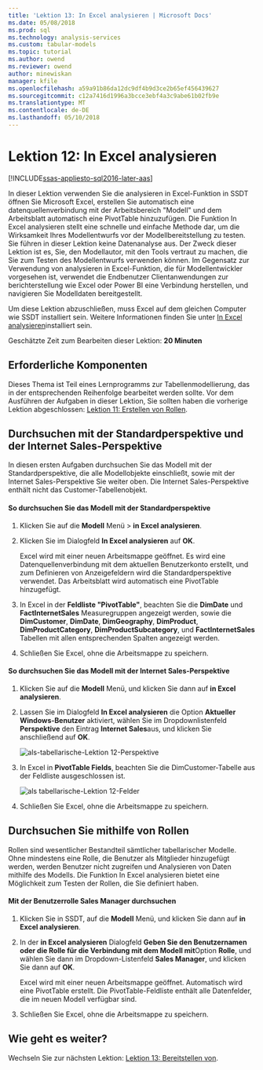 ```yaml
---
title: 'Lektion 13: In Excel analysieren | Microsoft Docs'
ms.date: 05/08/2018
ms.prod: sql
ms.technology: analysis-services
ms.custom: tabular-models
ms.topic: tutorial
ms.author: owend
ms.reviewer: owend
author: minewiskan
manager: kfile
ms.openlocfilehash: a59a91b86da12dc9df4b9d3ce2b65ef456439627
ms.sourcegitcommit: c12a7416d1996a3bcce3ebf4a3c9abe61b02fb9e
ms.translationtype: MT
ms.contentlocale: de-DE
ms.lasthandoff: 05/10/2018
---
```

# <a name="lesson-12-analyze-in-excel"></a>Lektion 12: In Excel analysieren
[!INCLUDE[ssas-appliesto-sql2016-later-aas](../includes/ssas-appliesto-sql2016-later-aas.md)]

In dieser Lektion verwenden Sie die analysieren in Excel-Funktion in SSDT öffnen Sie Microsoft Excel, erstellen Sie automatisch eine datenquellenverbindung mit der Arbeitsbereich "Modell" und dem Arbeitsblatt automatisch eine PivotTable hinzuzufügen. Die Funktion In Excel analysieren stellt eine schnelle und einfache Methode dar, um die Wirksamkeit Ihres Modellentwurfs vor der Modellbereitstellung zu testen. Sie führen in dieser Lektion keine Datenanalyse aus. Der Zweck dieser Lektion ist es, Sie, den Modellautor, mit den Tools vertraut zu machen, die Sie zum Testen des Modellentwurfs verwenden können. Im Gegensatz zur Verwendung von analysieren in Excel-Funktion, die für Modellentwickler vorgesehen ist, verwendet die Endbenutzer Clientanwendungen zur berichterstellung wie Excel oder Power BI eine Verbindung herstellen, und navigieren Sie Modelldaten bereitgestellt.  
  
Um diese Lektion abzuschließen, muss Excel auf dem gleichen Computer wie SSDT installiert sein. Weitere Informationen finden Sie unter [In Excel analysieren](../analysis-services/tabular-models/analyze-in-excel-ssas-tabular.md)installiert sein.  
  
Geschätzte Zeit zum Bearbeiten dieser Lektion: **20 Minuten**  
  
## <a name="prerequisites"></a>Erforderliche Komponenten  
Dieses Thema ist Teil eines Lernprogramms zur Tabellenmodellierung, das in der entsprechenden Reihenfolge bearbeitet werden sollte. Vor dem Ausführen der Aufgaben in dieser Lektion, Sie sollten haben die vorherige Lektion abgeschlossen: [Lektion 11: Erstellen von Rollen](../analysis-services/lesson-11-create-roles.md).  
  
## <a name="browse-using-the-default-and-internet-sales-perspectives"></a>Durchsuchen mit der Standardperspektive und der Internet Sales-Perspektive  
In diesen ersten Aufgaben durchsuchen Sie das Modell mit der Standardperspektive, die alle Modellobjekte einschließt, sowie mit der Internet Sales-Perspektive Sie weiter oben. Die Internet Sales-Perspektive enthält nicht das Customer-Tabellenobjekt.  
  
#### <a name="to-browse-by-using-the-default-perspective"></a>So durchsuchen Sie das Modell mit der Standardperspektive  
  
1.  Klicken Sie auf die **Modell** Menü > **in Excel analysieren**.  
  
2.  Klicken Sie im Dialogfeld **In Excel analysieren** auf **OK**.  
  
    Excel wird mit einer neuen Arbeitsmappe geöffnet. Es wird eine Datenquellenverbindung mit dem aktuellen Benutzerkonto erstellt, und zum Definieren von Anzeigefeldern wird die Standardperspektive verwendet. Das Arbeitsblatt wird automatisch eine PivotTable hinzugefügt.  
  
3.  In Excel in der **Feldliste "PivotTable"**, beachten Sie die **DimDate** und **FactInternetSales** Measuregruppen angezeigt werden, sowie die **DimCustomer**, **DimDate**, **DimGeography**, **DimProduct**, **DimProductCategory**,  **DimProductSubcategory**, und **FactInternetSales** Tabellen mit allen entsprechenden Spalten angezeigt werden.  
  
4.  Schließen Sie Excel, ohne die Arbeitsmappe zu speichern.  
  
#### <a name="to-browse-by-using-the-internet-sales-perspective"></a>So durchsuchen Sie das Modell mit der Internet Sales-Perspektive  
  
1.  Klicken Sie auf die **Modell** Menü, und klicken Sie dann auf **in Excel analysieren**.  
  
2.  Lassen Sie im Dialogfeld **In Excel analysieren** die Option **Aktueller Windows-Benutzer** aktiviert, wählen Sie im Dropdownlistenfeld **Perspektive** den Eintrag **Internet Sales**aus, und klicken Sie anschließend auf **OK**. 
    
    ![als-tabellarische-Lektion 12-Perspektive](../analysis-services/media/as-tabular-lesson12-perspective.png)
    
3.  In Excel in **PivotTable Fields**, beachten Sie die DimCustomer-Tabelle aus der Feldliste ausgeschlossen ist.  
    
    ![als tabellarische-Lektion 12-Felder](../analysis-services/media/as-tabular-lesson12-fields.png)
    
4.  Schließen Sie Excel, ohne die Arbeitsmappe zu speichern.  
  
## <a name="browse-by-using-roles"></a>Durchsuchen Sie mithilfe von Rollen  
Rollen sind wesentlicher Bestandteil sämtlicher tabellarischer Modelle. Ohne mindestens eine Rolle, die Benutzer als Mitglieder hinzugefügt werden, werden Benutzer nicht zugreifen und Analysieren von Daten mithilfe des Modells. Die Funktion In Excel analysieren bietet eine Möglichkeit zum Testen der Rollen, die Sie definiert haben.  
  
#### <a name="to-browse-by-using-the-sales-manager-user-role"></a>Mit der Benutzerrolle Sales Manager durchsuchen  
  
1.  Klicken Sie in SSDT, auf die **Modell** Menü, und klicken Sie dann auf **in Excel analysieren**.  
  
2.  In der **in Excel analysieren** Dialogfeld **Geben Sie den Benutzernamen oder die Rolle für die Verbindung mit dem Modell mit**Option **Rolle**, und wählen Sie dann im Dropdown-Listenfeld **Sales Manager**, und klicken Sie dann auf **OK**.  
  
    Excel wird mit einer neuen Arbeitsmappe geöffnet. Automatisch wird eine PivotTable erstellt. Die PivotTable-Feldliste enthält alle Datenfelder, die im neuen Modell verfügbar sind.  
      
3.  Schließen Sie Excel, ohne die Arbeitsmappe zu speichern.  
  
## <a name="whats-next"></a>Wie geht es weiter?
Wechseln Sie zur nächsten Lektion: [Lektion 13: Bereitstellen von](../analysis-services/lesson-13-deploy.md).

  
  
  
